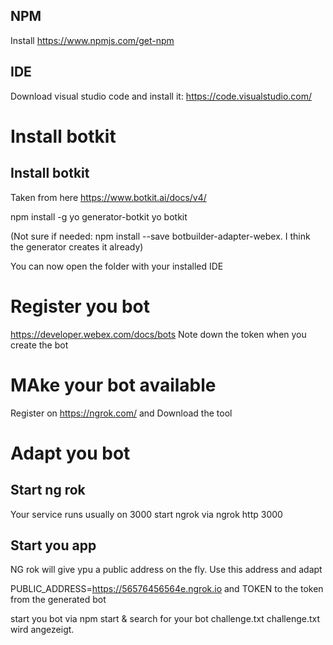 

## NPM
Install https://www.npmjs.com/get-npm

## IDE
Download visual studio code and install it: https://code.visualstudio.com/

# Install botkit

## Install botkit

Taken from here https://www.botkit.ai/docs/v4/

npm install -g yo generator-botkit
yo botkit

(Not sure if needed: npm install --save botbuilder-adapter-webex. I think the generator creates it already)

You can now open the folder with your installed IDE

# Register you bot

https://developer.webex.com/docs/bots 
Note down the token when you create the bot

# MAke your bot available

Register on https://ngrok.com/ and Download the tool

# Adapt you bot

## Start ng rok 

Your service runs usually on 3000 start ngrok via 
ngrok http 3000

## Start you app

NG rok will give ypu a public address on the fly. Use this address and adapt 

PUBLIC_ADDRESS=https://56576456564e.ngrok.io
and
TOKEN to the token from the generated bot


start you bot via npm start & search for your bot
challenge.txt
challenge.txt wird angezeigt.
